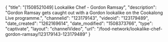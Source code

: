 {
    "title": "[1508521049] Lookalike Chef - Gordon Ramsay",
    "description": "Gordon Ramsay gets caught out with a Gordon lookalike on the Cookalong Live programme.",
    "channelid": "123179143",
    "videoid": "123179489",
    "date_created": "1262169614",
    "date_modified": "1508373766",
    "type": "captivate",
    "layout": "channelVideo",
    "url": "\/food-network\/lookalike-chef-gordon-ramsay\/123179143-123179489"
}
